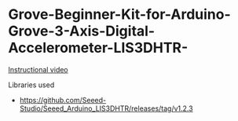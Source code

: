 # Grove-Beginner-Kit-for-Arduino-Grove-3-Axis-Digital-Accelerometer-LIS3DHTR-

[Instructional video](https://youtu.be/JJ2mBwe-ETE)

Libraries used
- https://github.com/Seeed-Studio/Seeed_Arduino_LIS3DHTR/releases/tag/v1.2.3

